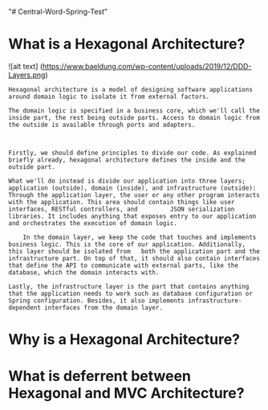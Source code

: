 "# Central-Word-Spring-Test" 

# What is a Hexagonal Architecture?

 ![alt text] (https://www.baeldung.com/wp-content/uploads/2019/12/DDD-Layers.png)

    Hexagonal architecture is a model of designing software applications around domain logic to isolate it from external factors.

    The domain logic is specified in a business core, which we'll call the inside part, the rest being outside parts. Access to domain logic from the outside is available through ports and adapters. 
    
   
    
    Firstly, we should define principles to divide our code. As explained briefly already, hexagonal architecture defines the inside and the outside part.

    What we'll do instead is divide our application into three layers; application (outside), domain (inside), and infrastructure (outside): Through the application layer, the user or any other program interacts with the application. This area should contain things like user interfaces, RESTful controllers, and         JSON serialization libraries. It includes anything that exposes entry to our application and orchestrates the execution of domain logic.

        In the domain layer, we keep the code that touches and implements business logic. This is the core of our application. Additionally, this layer should be isolated from   both the application part and the infrastructure part. On top of that, it should also contain interfaces that define the API to communicate with external parts, like the database, which the domain interacts with.

    Lastly, the infrastructure layer is the part that contains anything that the application needs to work such as database configuration or Spring configuration. Besides, it also implements infrastructure-dependent interfaces from the domain layer.

# Why is a Hexagonal Architecture?

# What is deferrent between Hexagonal and MVC Architecture?


